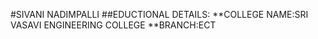 #SIVANI NADIMPALLI
##EDUCTIONAL DETAILS:
**COLLEGE NAME:SRI VASAVI ENGINEERING COLLEGE
**BRANCH:ECT
